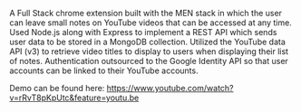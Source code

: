 A Full Stack chrome extension built with the MEN stack in which the user can leave small notes on YouTube videos that can be accessed at any time.
Used Node.js along with Express to implement a REST API which sends user data to be stored in a MongoDB collection.
Utilized the YouTube data API (v3) to retrieve video titles to display to users when displaying their list of notes.
Authentication outsourced to the Google Identity API so that user accounts can be linked to their YouTube accounts.

Demo can be found here:
https://www.youtube.com/watch?v=rRvT8pKpUtc&feature=youtu.be
